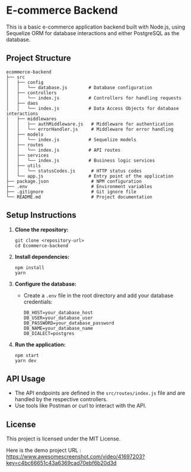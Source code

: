 # E-commerce Backend

This is a basic e-commerce application backend built with Node.js, using Sequelize ORM for database interactions and either PostgreSQL as the database.

## Project Structure

```
ecommerce-backend
├── src
│   ├── config
│   │   └── database.js        # Database configuration
│   ├── controllers
│   │   └── index.js           # Controllers for handling requests
│   ├── daos
│   │   └── index.js           # Data Access Objects for database interactions
│   ├── middlewares
│   │   ├── authMiddleware.js   # Middleware for authentication
│   │   └── errorHandler.js     # Middleware for error handling
│   ├── models
│   │   └── index.js           # Sequelize models
│   ├── routes
│   │   └── index.js           # API routes
│   ├── services
│   │   └── index.js           # Business logic services
│   ├── utils
│   │   └── statusCodes.js      # HTTP status codes
│   └── app.js                 # Entry point of the application
├── package.json                # NPM configuration
├── .env                        # Environment variables
├── .gitignore                  # Git ignore file
└── README.md                   # Project documentation
```

## Setup Instructions

1. **Clone the repository:**
   ```
   git clone <repository-url>
   cd Ecommerce-backend
   ```

2. **Install dependencies:**
   ```
   npm install
   yarn
   ```

3. **Configure the database:**
   - Create a `.env` file in the root directory and add your database credentials:
     ```
     DB_HOST=your_database_host
     DB_USER=your_database_user
     DB_PASSWORD=your_database_password
     DB_NAME=your_database_name
     DB_DIALECT=postgres
     ```

4. **Run the application:**
   ```
   npm start
   yarn dev
   ```

## API Usage

- The API endpoints are defined in the `src/routes/index.js` file and are handled by the respective controllers.
- Use tools like Postman or curl to interact with the API.

## License

This project is licensed under the MIT License.

Here is the demo project URL : https://www.awesomescreenshot.com/video/41697203?key=c4bc66651c43a6369cad70ebf6b20d3d
